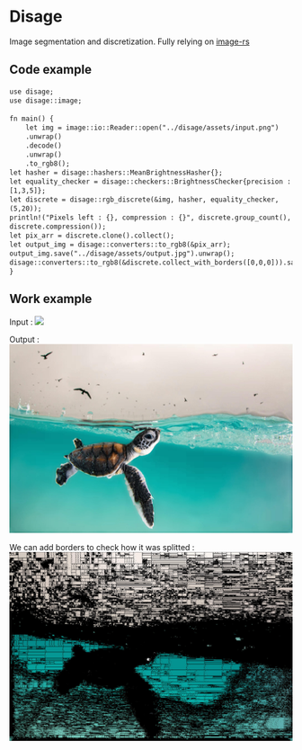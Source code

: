 # Disage

Image segmentation and discretization. Fully relying on [image-rs](https://github.com/image-rs)

## Code example

```
use disage;
use disage::image;

fn main() {
    let img = image::io::Reader::open("../disage/assets/input.png")
    .unwrap()
    .decode()
    .unwrap()
    .to_rgb8();
let hasher = disage::hashers::MeanBrightnessHasher{};
let equality_checker = disage::checkers::BrightnessChecker{precision : [1,3,5]};
let discrete = disage::rgb_discrete(&img, hasher, equality_checker, (5,20));
println!("Pixels left : {}, compression : {}", discrete.group_count(), discrete.compression());
let pix_arr = discrete.clone().collect();
let output_img = disage::converters::to_rgb8(&pix_arr);
output_img.save("../disage/assets/output.jpg").unwrap();
disage::converters::to_rgb8(&discrete.collect_with_borders([0,0,0])).save("../disage/assets/output_with_borders.jpg").unwrap();
}
```
## Work example

Input : 
![](assets/input.png)

Output :
![](assets/output.jpg)

We can add borders to check how it was splitted :
![](assets/output_with_borders.jpg)